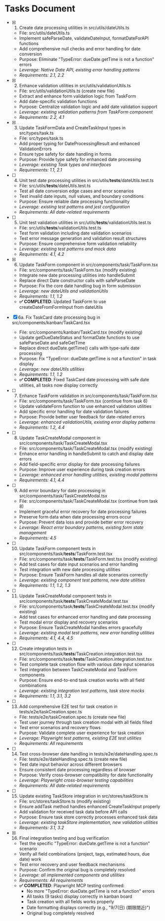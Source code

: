 # Tasks Document

- [x] 1. Create date processing utilities in src/utils/dateUtils.ts
  - File: src/utils/dateUtils.ts
  - Implement safeParseDate, validateDateInput, formatDateForAPI functions
  - Add comprehensive null checks and error handling for date conversion
  - Purpose: Eliminate "TypeError: dueDate.getTime is not a function" errors
  - _Leverage: Native Date API, existing error handling patterns_
  - _Requirements: 2.1, 2.2_

- [x] 2. Enhance validation utilities in src/utils/validationUtils.ts
  - File: src/utils/validationUtils.ts (create new file)
  - Extract and enhance form validation logic from TaskForm
  - Add date-specific validation functions
  - Purpose: Centralize validation logic and add date validation support
  - _Leverage: existing validation patterns from TaskForm component_
  - _Requirements: 2.2, 4.1_

- [x] 3. Update TaskFormData and CreateTaskInput types in src/types/task.ts
  - File: src/types/task.ts
  - Add proper typing for DateProcessingResult and enhanced ValidationErrors
  - Ensure type safety for date handling in forms
  - Purpose: Provide type safety for enhanced date processing
  - _Leverage: existing Task types and interfaces_
  - _Requirements: 1.1, 2.1_

- [ ] 4. Unit test date processing utilities in src/utils/__tests__/dateUtils.test.ts
  - File: src/utils/__tests__/dateUtils.test.ts
  - Test all date conversion edge cases and error scenarios
  - Test invalid date inputs, null values, and boundary conditions
  - Purpose: Ensure reliable date processing functionality
  - _Leverage: existing test patterns and jest configuration_
  - _Requirements: All date-related requirements_

- [ ] 5. Unit test validation utilities in src/utils/__tests__/validationUtils.test.ts
  - File: src/utils/__tests__/validationUtils.test.ts
  - Test form validation including date validation scenarios
  - Test error message generation and validation result structures
  - Purpose: Ensure comprehensive form validation reliability
  - _Leverage: existing test patterns and mock data_
  - _Requirements: 4.1, 4.2_

- [x] 6. Update TaskForm component in src/components/task/TaskForm.tsx
  - File: src/components/task/TaskForm.tsx (modify existing)
  - Integrate new date processing utilities into handleSubmit
  - Replace direct Date constructor calls with safeParseDate
  - Purpose: Fix the core date handling bug in form submission
  - _Leverage: new dateUtils and validationUtils_
  - _Requirements: 1.1, 1.2_
  - **✅ COMPLETED**: Updated TaskForm to use createDateFromFormInput from dateUtils

- [x] 6a. Fix TaskCard date processing bug in src/components/kanban/TaskCard.tsx
  - File: src/components/kanban/TaskCard.tsx (modify existing)
  - Update getDueDateStatus and formatDate functions to use safeParseDate and safeGetTime
  - Replace direct dueDate.getTime() calls with type-safe date processing
  - Purpose: Fix "TypeError: dueDate.getTime is not a function" in task display
  - _Leverage: new dateUtils utilities_
  - _Requirements: 1.1, 1.2_
  - **✅ COMPLETED**: Fixed TaskCard date processing with safe date utilities, all tasks now display correctly

- [ ] 7. Enhance TaskForm validation in src/components/task/TaskForm.tsx
  - File: src/components/task/TaskForm.tsx (continue from task 6)
  - Update validateForm function to use enhanced validation utilities
  - Add specific error handling for date validation failures
  - Purpose: Provide better user feedback for date-related errors
  - _Leverage: enhanced validationUtils, existing error display patterns_
  - _Requirements: 1.2, 4.4_

- [ ] 8. Update TaskCreateModal component in src/components/task/TaskCreateModal.tsx
  - File: src/components/task/TaskCreateModal.tsx (modify existing)
  - Enhance error handling in handleSubmit to catch and display date errors
  - Add field-specific error display for date processing failures
  - Purpose: Improve user experience during task creation errors
  - _Leverage: enhanced error handling utilities, existing modal patterns_
  - _Requirements: 4.1, 4.4_

- [ ] 9. Add error boundary for date processing in src/components/task/TaskCreateModal.tsx
  - File: src/components/task/TaskCreateModal.tsx (continue from task 8)
  - Implement graceful error recovery for date processing failures
  - Preserve form data when date processing errors occur
  - Purpose: Prevent data loss and provide better error recovery
  - _Leverage: React error boundary patterns, existing form state management_
  - _Requirements: 4.5_

- [ ] 10. Update TaskForm component tests in src/components/task/__tests__/TaskForm.test.tsx
  - File: src/components/task/__tests__/TaskForm.test.tsx (modify existing)
  - Add test cases for date input scenarios and error handling
  - Test integration with new date processing utilities
  - Purpose: Ensure TaskForm handles all date scenarios correctly
  - _Leverage: existing component test patterns, new date utilities_
  - _Requirements: 1.1, 1.2, 1.3_

- [ ] 11. Update TaskCreateModal component tests in src/components/task/__tests__/TaskCreateModal.test.tsx
  - File: src/components/task/__tests__/TaskCreateModal.test.tsx (modify existing)
  - Add test cases for enhanced error handling and date processing
  - Test modal error display and recovery scenarios
  - Purpose: Ensure TaskCreateModal handles errors gracefully
  - _Leverage: existing modal test patterns, new error handling utilities_
  - _Requirements: 4.1, 4.4, 4.5_

- [ ] 12. Create integration tests in src/components/task/__tests__/TaskCreation.integration.test.tsx
  - File: src/components/task/__tests__/TaskCreation.integration.test.tsx
  - Test complete task creation flow with various date input scenarios
  - Test integration between TaskCreateModal and TaskForm components
  - Purpose: Ensure end-to-end task creation works with all field combinations
  - _Leverage: existing integration test patterns, task store mocks_
  - _Requirements: 1.1, 3.1, 3.2_

- [ ] 13. Add comprehensive E2E test for task creation in tests/e2e/taskCreation.spec.ts
  - File: tests/e2e/taskCreation.spec.ts (create new file)
  - Test user journey through task creation modal with all fields filled
  - Test error scenarios and recovery flows
  - Purpose: Validate complete user experience for task creation
  - _Leverage: Playwright test patterns, existing E2E test utilities_
  - _Requirements: All requirements_

- [ ] 14. Test cross-browser date handling in tests/e2e/dateHandling.spec.ts
  - File: tests/e2e/dateHandling.spec.ts (create new file)
  - Test date input behavior across different browsers
  - Ensure consistent date processing regardless of browser
  - Purpose: Verify cross-browser compatibility for date functionality
  - _Leverage: Playwright cross-browser testing capabilities_
  - _Requirements: All date-related requirements_

- [ ] 15. Update existing TaskStore integration in src/stores/taskStore.ts
  - File: src/stores/taskStore.ts (modify existing)
  - Ensure addTask method handles enhanced CreateTaskInput properly
  - Add validation for received task data before API calls
  - Purpose: Ensure task store correctly processes enhanced task data
  - _Leverage: existing taskStore implementation, new validation utilities_
  - _Requirements: 3.1, 3.2_

- [x] 16. Final integration testing and bug verification
  - Test the specific "TypeError: dueDate.getTime is not a function" scenario
  - Verify all field combinations (project, tags, estimated hours, due date) work
  - Test error recovery and user feedback mechanisms
  - Purpose: Confirm the original bug is completely resolved
  - _Leverage: all implemented components and utilities_
  - _Requirements: All requirements_
  - **✅ COMPLETED**: Playwright MCP testing confirmed:
    - No more "TypeError: dueDate.getTime is not a function" errors
    - All tasks (9 tasks) display correctly in kanban board
    - Task creation with all fields works properly
    - Date formatting displays correctly (e.g., "9/7(日) (期限間近)")
    - Original bug completely resolved
